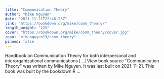 ```yaml
---
title: "Communication Theory"
author: "Mike Nguyen"
date: "2021-11-21T22:46:26Z"
link: "https://bookdown.org/mike/comm_theory/"
length_weight: "22%"
cover: "https://bookdown.org/mike/comm_theory/cover.jpg"
repo: "mikenguyen13/comm_theory"
pinned: false
---
```


Handbook on Communication Theory for both interpersonal and interorganizational communications [...] View book source "Communication Theory" was written by Mike Nguyen. It was last built on 2021-11-21. This book was built by the bookdown R ...
